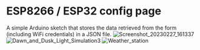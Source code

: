# ESP8266 / ESP32 config page
A simple Arduino sketch that stores the data retrieved from the form (including WiFi credentials) in a JSON file.
![Screenshot_20230227_161337](https://user-images.githubusercontent.com/13241948/221602438-68f556bc-ca47-4750-969e-d3650d93a726.png)
![Dawn_and_Dusk_Light_Simulation3](https://user-images.githubusercontent.com/13241948/221603014-d1b7e586-f437-4115-980e-de85f0ae65e7.jpg)
![Weather_station](https://user-images.githubusercontent.com/13241948/221603805-9b255f18-6a57-48be-add5-3172137cf262.jpg)
